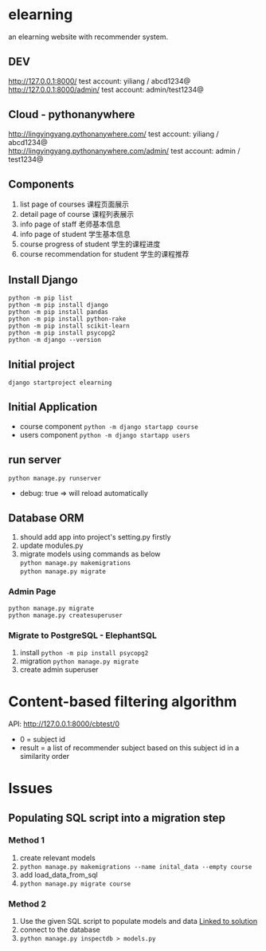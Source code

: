 # elearning
an elearning website with recommender system.
## DEV
http://127.0.0.1:8000/ test account: yiliang / abcd1234@  
http://127.0.0.1:8000/admin/  test account: admin/test1234@  
## Cloud - pythonanywhere
http://lingyingyang.pythonanywhere.com/ test account: yiliang / abcd1234@  
http://lingyingyang.pythonanywhere.com/admin/ test account: admin / test1234@  
## Components
1. list page of courses 课程页面展示
2. detail page of course 课程列表展示
3. info page of staff 老师基本信息
4. info page of student 学生基本信息
5. course progress of student 学生的课程进度
6. course recommendation for student 学生的课程推荐
## Install Django 
`python -m pip list`  
`python -m pip install django`  
`python -m pip install pandas`  
`python -m pip install python-rake`  
`python -m pip install scikit-learn`  
`python -m pip install psycopg2`  
`python -m django --version`
## Initial project
`django startproject elearning`
## Initial Application
- course component `python -m django startapp course`
- users component `python -m django startapp users`
## run server
`python manage.py runserver`  
- debug: true => will reload automatically
## Database ORM
1. should add app into project's setting.py firstly
2. update modules.py
3. migrate models using commands as below  
`python manage.py makemigrations`  
`python manage.py migrate`  
### Admin Page
`python manage.py migrate`  
`python manage.py createsuperuser`
### Migrate to PostgreSQL - ElephantSQL
1. install `python -m pip install psycopg2`
2. migration `python manage.py migrate`
3. create admin superuser  
# Content-based filtering algorithm
API: http://127.0.0.1:8000/cbtest/0   
- 0 = subject id
- result = a list of recommender subject based on this subject id in a similarity order
# Issues
## Populating SQL script into a migration step
### Method 1
1. create relevant models
2. `python manage.py makemigrations --name inital_data --empty course`
3. add load_data_from_sql  
4. `python manage.py migrate course`
### Method 2
1. Use the given SQL script to populate models and data [Linked to solution](https://stackoverflow.com/questions/46708521/django-use-the-given-sql-dump-to-create-the-other-models-and-to-populate-the-d?noredirect=1&lq=1)
2. connect to the database
3. `python manage.py inspectdb > models.py`